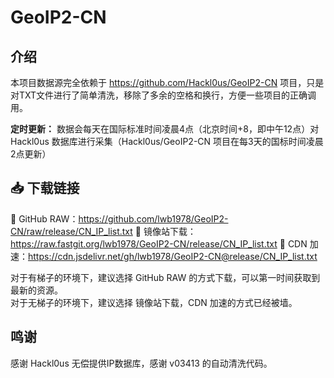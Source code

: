 # GeoIP2-CN

## 介绍

本项目数据源完全依赖于 https://github.com/Hackl0us/GeoIP2-CN 项目，只是对TXT文件进行了简单清洗，移除了多余的空格和换行，方便一些项目的正确调用。

**定时更新：** 数据会每天在国际标准时间凌晨4点（北京时间+8，即中午12点）对 Hackl0us 数据库进行采集（Hackl0us/GeoIP2-CN 项目在每3天的国标时间凌晨2点更新）

## 📥 下载链接

🐙 GitHub RAW：https://github.com/lwb1978/GeoIP2-CN/raw/release/CN_IP_list.txt
🐙 镜像站下载：https://raw.fastgit.org/lwb1978/GeoIP2-CN/release/CN_IP_list.txt
🚀 CDN 加速：https://cdn.jsdelivr.net/gh/lwb1978/GeoIP2-CN@release/CN_IP_list.txt

对于有梯子的环境下，建议选择 GitHub RAW 的方式下载，可以第一时间获取到最新的资源。  
对于无梯子的环境下，建议选择 镜像站下载，CDN 加速的方式已经被墙。

## 鸣谢
感谢 Hackl0us 无偿提供IP数据库，感谢 v03413 的自动清洗代码。
